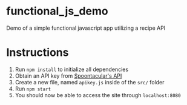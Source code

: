 # functional_js_demo
Demo of a simple functional javascript app utilizing a recipe API

# Instructions
1) Run `npm install` to initialize all dependencies
2) Obtain an API key from [Spoontacular's API](https://spoonacular.com/about)
3) Create a new file, named `apikey.js` inside of the `src/` folder
4) Run `npm start`
5) You should now be able to access the site through `localhost:8080`
